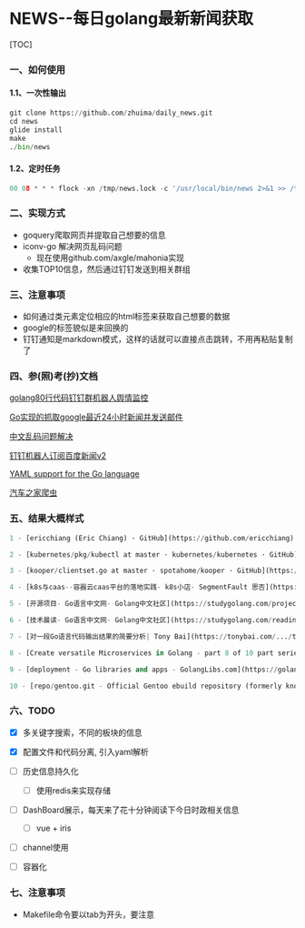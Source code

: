 NEWS--每日golang最新新闻获取
===========================


[TOC]



### 一、如何使用

#### 1.1、一次性输出

```python
git clone https://github.com/zhuima/daily_news.git
cd news
glide install
make
./bin/news
```

#### 1.2、定时任务

```python
00 08 * * * flock -xn /tmp/news.lock -c '/usr/local/bin/news 2>&1 >> /tmp/news_`/bin/date +\%Y\%m\%d`.log'
```


### 二、实现方式

- goquery爬取网页并提取自己想要的信息
- iconv-go 解决网页乱码问题
    - 现在使用github.com/axgle/mahonia实现
- 收集TOP10信息，然后通过钉钉发送到相关群组


### 三、注意事项

- 如何通过类元素定位相应的html标签来获取自己想要的数据
- google的标签貌似是来回换的
- 钉钉通知是markdown模式，这样的话就可以直接点击跳转，不用再粘贴复制了


### 四、参(照)考(抄)文档


[golang80行代码钉钉群机器人舆情监控](https://segmentfault.com/a/1190000013241676)

[Go实现的抓取google最近24小时新闻并发送邮件](http://blog.chenmiao.cf/2018/01/11/go%E5%AE%9E%E7%8E%B0%E7%9A%84%E6%8A%93%E5%8F%96google%E6%9C%80%E8%BF%9124%E5%B0%8F%E6%97%B6%E6%96%B0%E9%97%BB%E5%B9%B6%E5%8F%91%E9%80%81%E9%82%AE%E4%BB%B6/)

[中文乱码问题解决](http://www.phperz.com/article/17/1103/352014.html)

[钉钉机器人订阅百度新闻v2](https://gist.github.com/mojocn/9b18db2c99b01e49ce6afbbb2322e07a)

[YAML support for the Go language](https://github.com/go-yaml/yaml)

[汽车之家爬虫](https://github.com/go-crawler/car-prices/blob/master/downloader/download.go)

### 五、结果大概样式

```python
1 - [ericchiang (Eric Chiang) · GitHub](https://github.com/ericchiang)

2 - [kubernetes/pkg/kubectl at master · kubernetes/kubernetes · GitHub](https://github.com/kubernetes/kubernetes/tree/master/pkg/kubectl)

3 - [kooper/clientset.go at master · spotahome/kooper · GitHub](https://github.com/spotahome/kooper/blob/.../k8s.../clientset.go)

4 - [k8s与caas--容器云caas平台的落地实践- k8s小店- SegmentFault 思否](https://segmentfault.com/a/1190000013855767)

5 - [开源项目- Go语言中文网- Golang中文社区](https://studygolang.com/projects)

6 - [技术晨读- Go语言中文网- Golang中文社区](https://studygolang.com/readings)

7 - [对一段Go语言代码输出结果的简要分析| Tony Bai](https://tonybai.com/.../the-analysis-of-output-results-of-a-go-code-snippet/)

8 - [Create versatile Microservices in Golang - part 8 of 10 part series](https://ewanvalentine.io/microservices-in-golang-part-8/)

9 - [deployment - Go libraries and apps - GolangLibs.com](https://golanglibs.com/top?page=76&q=deployment)

10 - [repo/gentoo.git - Official Gentoo ebuild repository (formerly known ...](https://gitweb.gentoo.org/repo/gentoo.git/commit/?id...)
```


### 六、TODO

- [x] 多关键字搜索，不同的板块的信息
   
- [x] 配置文件和代码分离, 引入yaml解析
- [ ] 历史信息持久化
    - [ ] 使用redis来实现存储
- [ ] DashBoard展示，每天来了花十分钟阅读下今日时政相关信息
    - [ ] vue + iris
- [ ] channel使用
- [ ] 容器化


### 七、注意事项

- Makefile命令要以tab为开头，要注意
